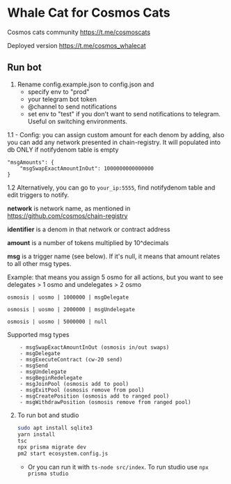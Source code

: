 # Whale Cat for Cosmos Cats

Cosmos cats community https://t.me/cosmoscats

Deployed version https://t.me/cosmos_whalecat

## Run bot

1. Rename config.example.json to config.json and 
    - specify env to "prod"
    - your telegram bot token 
    - @channel to send notifications
    - set env to "test" if you don't want to send notifications to telegram. Useful on switching environments.

1.1 - Config: you can assign custom amount for each denom by adding, also you can add any network presented in chain-registry. It will populated into db ONLY if notifydenom table is empty

```
"msgAmounts": {
    "msgSwapExactAmountInOut": 1000000000000000
}
```   

1.2 Alternatively, you can go to ```your_ip:5555```, find notifydenom table and edit triggers to notify.

**network** is network name, as mentioned in https://github.com/cosmos/chain-registry

**identifier** is a denom in that network or contract address

**amount** is a number of tokens multiplied by 10^decimals

**msg** is a trigger name (see below). If it's null, it means that amount relates to all other msg types.

Example: that means you assign 5 osmo for all actions, but you want to see delegates > 1 osmo and undelegates > 2 osmo

    osmosis | uosmo | 1000000 | msgDelegate

    osmosis | uosmo | 2000000 | msgUndelegate

    osmosis | uosmo | 5000000 | null
        
Supported msg types

        - msgSwapExactAmountInOut (osmosis in/out swaps)
        - msgDelegate    
        - msgExecuteContract (cw-20 send)
        - msgSend     
        - msgUndelegate
        - msgBeginRedelegate
        - msgJoinPool (osmosis add to pool)
        - msgExitPool (osmosis remove from pool)
        - msgCreatePosition (osmosis add to ranged pool)
        - msgWithdrawPosition (osmosis remove from ranged pool)
 
2. To run bot and studio
    
    ```sh 
    sudo apt install sqlite3
    yarn install 
    tsc
    npx prisma migrate dev
    pm2 start ecosystem.config.js
    ``` 

    - Or you can run it with `ts-node src/index`. To run studio use `npx prisma studio`
